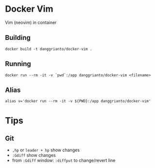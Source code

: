 # Docker Vim

Vim (neovim) in container

## Building

```
docker build -t danggrianto/docker-vim .
```

## Running

```
docker run --rm -it -v `pwd`:/app danggrianto/docker-vim <filename>
```

## Alias

```
alias v='docker run --rm -it -v ${PWD}:/app danggrianto/docker-vim'
```

# Tips

## Git

- `,hp` or `leader + hp` show changes
- `:Gdiff` show changes
- from `:Gdiff` window: `:diffput` to change/revert line

